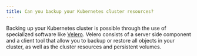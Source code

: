 ```yaml
---
title: Can you backup your Kubernetes cluster resources?
---
```


Backing up your Kubernetes cluster is possible through the use of specialized software like [Velero](https://velero.io/). Velero consists of a server side component and a client tool that allow you to backup or restore all objects in your cluster, as well as the cluster resources and persistent volumes.